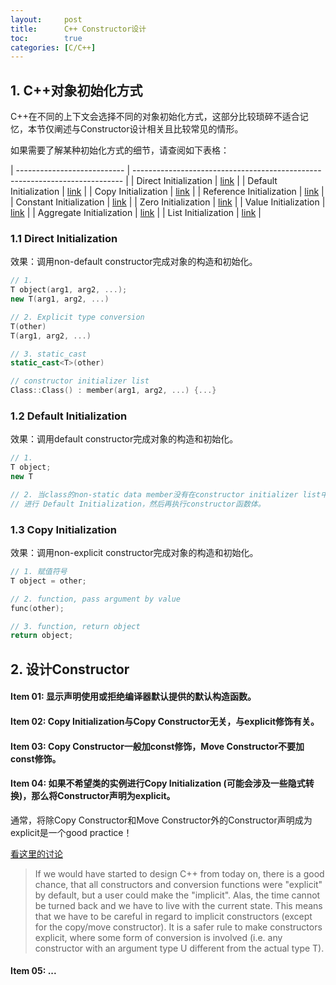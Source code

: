 ```yaml
---
layout:     post
title:      C++ Constructor设计
toc:        true
categories: [C/C++]
---
```

## 1. C++对象初始化方式
C++在不同的上下文会选择不同的对象初始化方式，这部分比较琐碎不适合记忆，本节仅阐述与Constructor设计相关且比较常见的情形。

如果需要了解某种初始化方式的细节，请查阅如下表格：

| --------------------------- | --------------------------------------------------------------------------- |
| Direct Initialization       | [link](https://en.cppreference.com/w/cpp/language/direct_initialization)    |
| Default Initialization      | [link](https://en.cppreference.com/w/cpp/language/default_initialization)   |
| Copy Initialization         | [link](https://en.cppreference.com/w/cpp/language/copy_initialization)      |
| Reference Initialization    | [link](https://en.cppreference.com/w/cpp/language/reference_initialization) |
| Constant Initialization     | [link](https://en.cppreference.com/w/cpp/language/constant_initialization)  |
| Zero Initialization         | [link](https://en.cppreference.com/w/cpp/language/zero_initialization)      |
| Value Initialization        | [link](https://en.cppreference.com/w/cpp/language/value_initialization)     |
| Aggregate Initialization    | [link](https://en.cppreference.com/w/cpp/language/aggregate_initialization) |
| List Initialization         | [link](https://en.cppreference.com/w/cpp/language/list_initialization)      |

### 1.1 Direct Initialization
效果：调用non-default constructor完成对象的构造和初始化。
```c++
// 1. 
T object(arg1, arg2, ...);
new T(arg1, arg2, ...)

// 2. Explicit type conversion
T(other)
T(arg1, arg2, ...)

// 3. static_cast
static_cast<T>(other)

// constructor initializer list
Class::Class() : member(arg1, arg2, ...) {...}
```

### 1.2 Default Initialization
效果：调用default constructor完成对象的构造和初始化。
```c++
// 1.
T object;
new T

// 2. 当class的non-static data member没有在constructor initializer list中被初始化时会首先
// 进行 Default Initialization，然后再执行constructor函数体。
```

### 1.3 Copy Initialization
效果：调用non-explicit constructor完成对象的构造和初始化。
```c++
// 1. 赋值符号
T object = other;

// 2. function, pass argument by value
func(other);

// 3. function, return object
return object;
```

## 2. 设计Constructor
#### Item 01: 显示声明使用或拒绝编译器默认提供的默认构造函数。

#### Item 02: Copy Initialization与Copy Constructor无关，与explicit修饰有关。

#### Item 03: Copy Constructor一般加const修饰，Move Constructor不要加const修饰。

#### Item 04: 如果不希望类的实例进行Copy Initialization (可能会涉及一些隐式转换)，那么将Constructor声明为explicit。
通常，将除Copy Constructor和Move Constructor外的Constructor声明成为explicit是一个good practice！

[看这里的讨论](https://groups.google.com/forum/#!topic/comp.std.c++/PoReMFR0_r4)
> If we would have started to design C++ from today on, there
is a good chance, that all constructors and conversion functions
were "explicit" by default, but a user could make the "implicit".
Alas, the time cannot be turned back and we have to live with
the current state. This means that we have to be careful in
regard to implicit constructors (except for the copy/move
constructor). It is a safer rule to make constructors explicit,
where some form of conversion is involved (i.e. any constructor
with an argument type U different from the actual type T).

#### Item 05: ...
